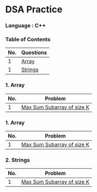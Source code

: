 # DSA Practice

### Language : C++

### Table of Contents
| No. | Questions |
| --- | --------- |
|1  | [Array](#Array) |
|1  | [Strings](#Strings) |

### 1. Array
| No. | Problem |
| --- | --------- |
|1  | [Max Sum Subarray of size K](https://github.com/pr7prashant/dsa-practice/blob/master/Array/MaxSumSubArrayOfSizeK.cpp) |

### 1. Array
| No. | Problem |
| --- | --------- |
|1  | [Max Sum Subarray of size K](https://github.com/pr7prashant/dsa-practice/blob/master/Array/MaxSumSubArrayOfSizeK.cpp) |

### 2. Strings
| No. | Problem |
| --- | --------- |
|1  | [Max Sum Subarray of size K](https://github.com/pr7prashant/dsa-practice/blob/master/Array/MaxSumSubArrayOfSizeK.cpp) |
